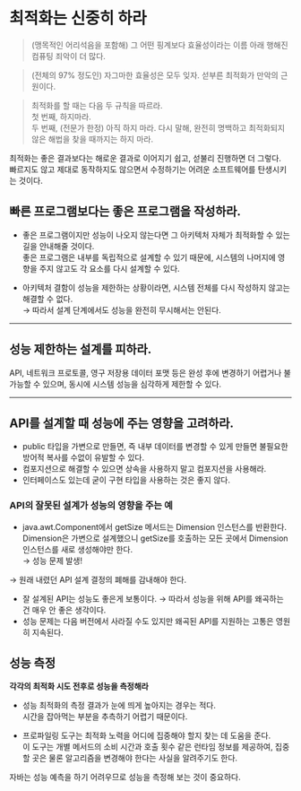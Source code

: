 # 최적화는 신중히 하라

> (맹목적인 어리석음을 포함해) 그 어떤 핑계보다 효율성이라는 이름 아래 행해진 컴퓨팅 죄악이 더 많다.

> (전체의 97% 정도인) 자그마한 효율성은 모두 잊자. 섣부른 최적화가 만악의 근원이다.

> 최적화를 할 때는 다음 두 규칙을 따르라.<br>
첫 번째, 하지마라.<br>
두 번째, (전문가 한정) 아직 하지 마라. 다시 말해, 완전히 명백하고 최적화되지 않은 해법을 찾을 때까지는 하지 마라.<br>

최적화는 좋은 결과보다는 해로운 결과로 이어지기 쉽고, 섣불리 진행하면 더 그렇다.<br>
빠르지도 않고 제대로 동작하지도 않으면서 수정하기는 어려운 소프트웨어를 탄생시키는 것이다.

## 빠른 프로그램보다는 좋은 프로그램을 작성하라.

- 좋은 프로그램이지만 성능이 나오지 않는다면 그 아키텍처 자체가 최적화할 수 있는 길을 안내해줄 것이다. <br>
좋은 프로그램은 내부를 독립적으로 설계할 수 있기 때문에, 시스템의 나머지에 영향을 주지 않고도 각 요소를 다시 설계할 수 있다.

- 아키텍처 결함이 성능을 제한하는 상황이라면, 시스템 전체를 다시 작성하지 않고는 해결할 수 없다.<br>
&rarr; 따라서 설계 단계에서도 성능을 완전히 무시해서는 안된다.

---
## 성능 제한하는 설계를 피하라.

API, 네트워크 프로토콜, 영구 저장용 데이터 포맷 등은 완성 후에 변경하기 어렵거나 불가능할 수 있으며, 동시에 시스템 성능을 심각하게 제한할 수 있다.

---
## API를 설계할 때 성능에 주는 영향을 고려하라.

- public 타입을 가변으로 만들면, 즉 내부 데이터를 변경할 수 있게 만들면 불필요한 방어적 복사를 수없이 유발할 수 있다.
- 컴포지션으로 해결할 수 있으면 상속을 사용하지 말고 컴포지션을 사용해라.
- 인터페이스도 있는데 굳이 구현 타입을 사용하는 것은 좋지 않다.

### API의 잘못된 설계가 성능의 영향을 주는 예

- java.awt.Component에서 getSize 메서드는 Dimension 인스턴스를 반환한다.<br>
Dimension은 가변으로 설계했으니 getSize를 호출하는 모든 곳에서 Dimension 인스턴스를 새로 생성해야만 한다.<br>
&rarr; 성능 문제 발생!

&rarr; 원래 내렸던 API 설계 결정의 폐해를 감내해야 한다.

- 잘 설계된 API는 성능도 좋은게 보통이다.
&rarr; 따라서 성능을 위해 API를 왜곡하는 건 매우 안 좋은 생각이다.
- 성능 문제는 다음 버전에서 사라질 수도 있지만 왜곡된 API를 지원하는 고통은 영원히 지속된다.

## 성능 측정

**각각의 최적화 시도 전후로 성능을 측정해라**
- 성능 최적화의 측정 결과가 눈에 띄게 높아지는 경우는 적다.<br>
시간을 잡아먹는 부분을 추측하기 어렵기 때문이다.

- 프로파일링 도구는 최적화 노력을 어디에 집중해야 할지 찾는 데 도움을 준다.<br>
이 도구는 개별 메서드의 소비 시간과 호출 횟수 같은 런타임 정보를 제공하여, 집중할 곳은 물론 알고리즘을 변경해야 한다는 사실을 알려주기도 한다.

자바는 성능 예측을 하기 어려우므로 성능을 측정해 보는 것이 중요하다.
